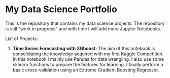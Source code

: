 # My Data Science Portfolio

This is the repository that contains my data science projects. The repository is still "work in progress" and with time I will add more Jupyter Notebooks.

List of Projects:

1. __Time Series Forecasting with XGboost:__ The aim of this notebook is consolidating the knowledge acquired with my first Kaggle Competition. In this notebook I mainly use Pandas for data wrangling. I also use some sklearn functions to prepare the features for learning. I finally perform a basic cross-validation using an Extreme Gradient Boosting Regressor. 
